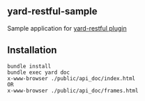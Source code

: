 ## yard-restful-sample

Sample application for [yard-restful plugin](http://github.com/kraft001/yard-restful)

## Installation

  ```
  bundle install
  bundle exec yard doc
  x-www-browser ./public/api_doc/index.html
  OR
  x-www-browser ./public/api_doc/frames.html
  ```

